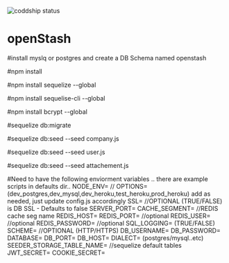 ![coddship status](https://app.codeship.com/projects/3559fde0-1450-0136-ad8d-42a55589bf77/status?branch=master)


# openStash

#install myslq or postgres and create a DB Schema named openstash

#npm install

#npm install sequelize --global

#npm install sequelise-cli --global

#npm install bcrypt --global

#sequelize db:migrate

#sequelize db:seed --seed company.js

#sequelize db:seed --seed user.js

#sequelize db:seed --seed attachement.js


#Need to have the following enviorment variables .. there are example scripts in defaults dir..
NODE_ENV=  // OPTIONS=(dev_postgres,dev_mysql,dev_heroku,test_heroku,prod_heroku) add as needed, just update config.js accordingly
SSL=   //OPTIONAL (TRUE/FALSE) is DB SSL - Defaults to false
SERVER_PORT=
CACHE_SEGMENT=  //REDIS cache seg name
REDIS_HOST=
REDIS_PORT=    //optional
REDIS_USER=    //optional
REDIS_PASSWORD=   //optional
SQL_LOGGING= (TRUE/FALSE)
SCHEME=  //OPTIONAL (HTTP/HTTPS)
DB_USERNAME=
DB_PASSWORD=
DATABASE=
DB_PORT=
DB_HOST=
DIALECT= (postgres/mysql..etc)
SEEDER_STORAGE_TABLE_NAME=  //sequelize default tables
JWT_SECRET=
COOKIE_SECRET=



